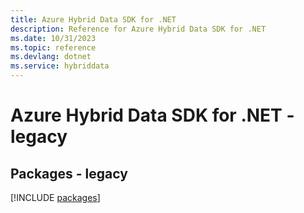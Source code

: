 ```yaml
---
title: Azure Hybrid Data SDK for .NET
description: Reference for Azure Hybrid Data SDK for .NET
ms.date: 10/31/2023
ms.topic: reference
ms.devlang: dotnet
ms.service: hybriddata
---
```

# Azure Hybrid Data SDK for .NET - legacy
## Packages - legacy
[!INCLUDE [packages](hybrid-data-index.md)]